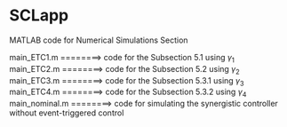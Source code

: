 # SCLapp
MATLAB code for Numerical Simulations Section

main_ETC1.m      ========>     code for the Subsection 5.1 using $\gamma_1$<br>
main_ETC2.m      ========>     code for the Subsection 5.2 using $\gamma_2$<br>
main_ETC3.m      ========>     code for the Subsection 5.3.1 using $\gamma_3$<br>
main_ETC4.m      ========>     code for the Subsection 5.3.2 using $\gamma_4$<br>
main_nominal.m   ========>     code for simulating the synergistic controller without event-triggered control
